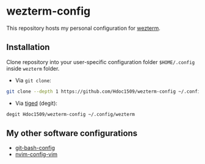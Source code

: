 # wezterm-config

This repository hosts my personal configuration for [wezterm](https://wezfurlong.org/wezterm/).

## Installation

Clone repository into your user-specific configuration folder `$HOME/.config` inside `wezterm` folder.

- Via `git clone`:

```sh
git clone --depth 1 https://github.com/Hdoc1509/wezterm-config ~/.config/wezterm
```

- Via [tiged](https://github.com/tiged/tiged) (degit):

```sh
degit Hdoc1509/wezterm-config ~/.config/wezterm
```

## My other software configurations

- [git-bash-config](https://github.com/Hdoc1509/git-bash-config)
- [nvim-config-vim](https://github.com/Hdoc1509/nvim-config-vim)

